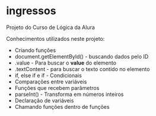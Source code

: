 # ingressos
Projeto do Curso de Lógica da Alura

Conhecimentos utilizados neste projeto:
- Criando funções
- document.getElementById() - buscando dados pelo ID
-   .value - Para buscar o **value** do elemento
-   .textContent - para buscar o texto contido no elemento
- if, else if e if - Condicionais
- Comparações entre variáveis
- Funções que recebem parâmetros
- parseInt() - Transforma em números inteiros
- Declaração de variáveis
- Chamando funções dentro de funções
